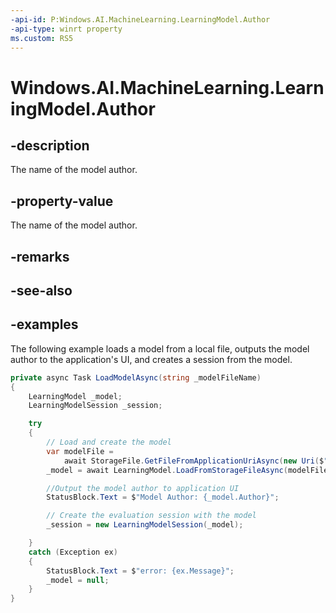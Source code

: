 ```yaml
---
-api-id: P:Windows.AI.MachineLearning.LearningModel.Author
-api-type: winrt property
ms.custom: RS5
---
```


<!-- Property syntax.
public string Author { get; }
-->

# Windows.AI.MachineLearning.LearningModel.Author

## -description
The name of the model author.

## -property-value
The name of the model author.

## -remarks

## -see-also

## -examples
The following example loads a model from a local file, outputs the model author to the application's UI, and creates a session from the model.

```csharp
private async Task LoadModelAsync(string _modelFileName)
{
    LearningModel _model;
    LearningModelSession _session;

    try
    {
        // Load and create the model
        var modelFile = 
            await StorageFile.GetFileFromApplicationUriAsync(new Uri($"ms-appx:///Assets/{_modelFileName}"));
        _model = await LearningModel.LoadFromStorageFileAsync(modelFile);

        //Output the model author to application UI
        StatusBlock.Text = $"Model Author: {_model.Author}";

        // Create the evaluation session with the model
        _session = new LearningModelSession(_model);

    }
    catch (Exception ex)
    {
        StatusBlock.Text = $"error: {ex.Message}";
        _model = null;
    }
}
```

